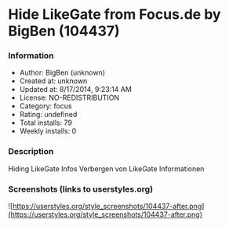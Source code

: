 # Hide LikeGate from Focus.de by BigBen (104437)

### Information
- Author: BigBen (unknown)
- Created at: unknown
- Updated at: 8/17/2014, 9:23:14 AM
- License: NO-REDISTRIBUTION
- Category: focus
- Rating: undefined
- Total installs: 79
- Weekly installs: 0


### Description
Hiding LikeGate Infos
Verbergen von LikeGate Informationen


### Screenshots (links to userstyles.org)
![https://userstyles.org/style_screenshots/104437-after.png](https://userstyles.org/style_screenshots/104437-after.png)


